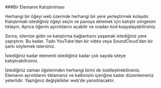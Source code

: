 ###Bir Elemanın Katıştırılması

Herhangi bir öğeyi web üzerinde herhangi bir yere yerleştirmek kolaydır. Katıştırmak istediğiniz öğeyi seçin ve panoya eklemek için katıştır simgesini <i class="icon icon-share"></i> tıklayın. Ayrıca öğenin ayrıntılarını açabilir ve oradan kod kopyalayabilirsiniz.

Sonra, sitenize gidin ve katıştırma bağlantısını yaşamak istediğiniz yere yapıştırın. Bu kadar. Tıpkı YouTube'dan bir video veya SoundCloud'dan bir şarkı söylemek istersiniz.

İstediğiniz kadar elementi istediğiniz kadar çok sayıda siteye katıştırabilirsiniz.

İstediğiniz zaman öğelerinden herhangi birini de özelleştirebilirsiniz. Elemanın ayrıntılarını tıklamanız ve kalbinizin içeriğine kadar düzenlemeniz yeterlidir. Yaptığınız değişiklikler web'de yansıtılacaktır.

